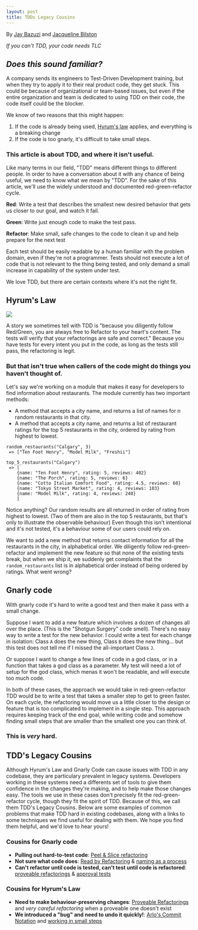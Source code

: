 ```yaml
---
layout: post
title: TDDs Legacy Cousins
---
```

By [Jay Bazuzi]()  and  [Jacqueline Bilston](https://twitter.com/jmasonlee)

_If you can't TDD, your code needs TLC_

## _Does this sound familiar?_

A company sends its engineers to Test-Driven Development training, but when they try to apply it 
to their real product code, they get stuck. This could be because of organizational or team-based issues, 
but even if the entire organization and team is dedicated to using TDD on their code, the code itself could be the blocker.

We know of two reasons that this might happen:

1. If the code is already being used, [Hyrum's law](https://www.hyrumslaw.com/) applies, and everything is a breaking change
2. If the code is too gnarly, it's difficult to take small steps.

### This article is about TDD, and where it isn't useful. 

Like many terms in our field, "TDD" means different things to different people. In order to have a 
conversation about it with any chance of being useful, we need to know what we mean by "TDD".  For the
sake of this article, we'll use the widely understood and documented red-green-refactor cycle.

**Red**: Write a test that describes the smallest new desired behavior that gets us closer to our goal, and watch it fail.

**Green**: Write just enough code to make the test pass. 

**Refactor**: Make small, safe changes to the code to clean it up and help prepare for the next test

Each test should be easily readable by a human familiar with the problem domain, even if they're not a programmer. 
Tests should not execute a lot of code that is not relevant to the thing being tested, and only demand a small increase 
in capability of the system under test.

We love TDD, but there are certain contexts where it's not the right fit. 

## Hyrum's Law

![](https://imgs.xkcd.com/comics/workflow.png)

A story we sometimes tell with TDD is "because you diligently follow Red/Green, you are always free to Refactor to your heart's 
content. The tests will verify that your refactorings are safe and correct." Because you have tests for every intent you put in the
 code, as long as the tests still pass, the refactoring is legit.

### But that isn't true when callers of the code might do things you haven't thought of.

Let's say we're working on a module that makes it easy for developers to find information about restaurants. The module currently has two important methods: 
- A method that accepts a city name, and returns a list of names for n random restaurants in that city.
- A method that accepts a city name, and returns a list of restaurant ratings for the top 5 restaurants in the city, ordered by rating from highest to lowest.

```
random_restaurants("Calgary", 3)
 => ["Ten Foot Henry", "Model Milk", "Freshii"]

top_5_restaurants("Calgary")
 => [
 	{name: "Ten Foot Henry", rating: 5, reviews: 402}
 	{name: "The Porch", rating: 5, reviews: 6}
 	{name: "Cotto Italian Comfort Food", rating: 4.5, reviews: 60}
 	{name: "Tokyo Street Market", rating: 4, reviews: 103}
 	{name: "Model Milk", rating: 4, reviews: 240}
    ]
```
Notice anything? Our random results are all returned in order of rating from highest to lowest. (Two of them are also in the top 5 restaurants, but that's only to illustrate the observable behaviour) Even though this isn't intentional and it's not tested, it's a behaviour some of our users could rely on.

We want to add a new method that returns contact information for all the restaurants in the city, in alphabetical order. We diligently follow red-green-refactor and implement the new feature so that none of the existing tests break, but when we ship it, we suddenly get complaints that the `random_restaurants` list is in alphabetical order instead of being ordered by ratings. What went wrong?

## Gnarly code

With gnarly code it's hard to write a good test and then make it pass with a small change.

Suppose I want to add a new feature which involves a dozen of changes all over the place. (This is the "Shotgun Surgery" code smell). 
There's no easy way to write a test for the new behavior. I could write a test for each change in isolation: Class `A` does the new 
thing, Class `B` does the new thing... but this test does not tell me if I missed the all-important Class `J`.

Or suppose I want to change a few lines of code in a god class, or in a function that takes a god class as a parameter. My test will
need a lot of setup for the god class, which menas it won't be readable, and will execute too much code. 

In both of these cases, the approach we would take in red-green-refactor TDD would be to write a test that takes a smaller step 
to get to green faster. On each cycle, the refactoring would move us a little closer to the design or feature that is too
complicated to implement in a single step.  This approach requires keeping track of the end goal, while writing code and somehow 
finding small steps that are smaller than the smallest one you can think of. 

### This is *very* hard.

## TDD's Legacy Cousins

Although Hyrum's Law and Gnarly Code can cause issues with TDD in any codebase, they are particulary prevalent in legacy systems. 
Developers working in these systems need a differents set of tools to give them confidence in the changes they're making, and to 
help make those changes easy. The tools we use in these cases don't precisely fit the red-green-refactor cycle, though they fit the
spirit of TDD. Because of this, we call them TDD's Legacy Cousins. Below are some examples of common problems that make TDD hard in 
existing codebases, along with a links to some techniques we find useful for dealing with them. We hope you find them helpful, 
and we'd love to hear yours!

### Cousins for Gnarly code

- **Pulling out hard-to-test code**: [Peel & Slice refactoring](https://youtu.be/sXqRWXWiXYo)
- **Not sure what code does**: [Read by Refactoring](https://www.jamasoftware.com/blog/read-by-refactoring/) & [naming as a process](https://arlobelshee.com/good-naming-is-a-process-not-a-single-step/)
- **Can't refactor until code is tested, can't test until code is refactored**: [proveable refactorings](https://github.com/digdeeproots/provable-refactorings) & [approval tests](https://coding-is-like-cooking.info/2019/08/approvals-and-mutation-testing/)


### Cousins for Hyrum's Law
- **Need to make behaviour-preserving changes**: [Proveable Refactorings](https://github.com/digdeeproots/provable-refactorings) and *very careful refactoring* when a proveable one doesn't exist
- **We introduced a "bug" and need to undo it quickly!**: [Arlo's Commit Notation](https://github.com/RefactoringCombos/ArlosCommitNotation) and [working in small steps]()
